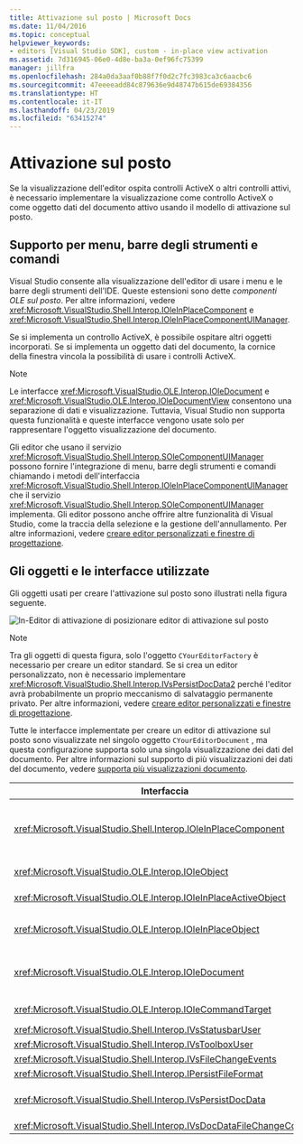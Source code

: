 ```yaml
---
title: Attivazione sul posto | Microsoft Docs
ms.date: 11/04/2016
ms.topic: conceptual
helpviewer_keywords:
- editors [Visual Studio SDK], custom - in-place view activation
ms.assetid: 7d316945-06e0-4d8e-ba3a-0ef96fc75399
manager: jillfra
ms.openlocfilehash: 284a0da3aaf0b88f7f0d2c7fc3983ca3c6aacbc6
ms.sourcegitcommit: 47eeeeadd84c879636e9d48747b615de69384356
ms.translationtype: HT
ms.contentlocale: it-IT
ms.lasthandoff: 04/23/2019
ms.locfileid: "63415274"
---
```

# <a name="in-place-activation"></a>Attivazione sul posto
Se la visualizzazione dell'editor ospita controlli ActiveX o altri controlli attivi, è necessario implementare la visualizzazione come controllo ActiveX o come oggetto dati del documento attivo usando il modello di attivazione sul posto.

## <a name="support-for-menus-toolbars-and-commands"></a>Supporto per menu, barre degli strumenti e comandi
 Visual Studio consente alla visualizzazione dell'editor di usare i menu e le barre degli strumenti dell'IDE. Queste estensioni sono dette *componenti OLE sul posto*. Per altre informazioni, vedere <xref:Microsoft.VisualStudio.Shell.Interop.IOleInPlaceComponent> e <xref:Microsoft.VisualStudio.Shell.Interop.IOleInPlaceComponentUIManager>.

 Se si implementa un controllo ActiveX, è possibile ospitare altri oggetti incorporati. Se si implementa un oggetto dati del documento, la cornice della finestra vincola la possibilità di usare i controlli ActiveX.

> [!NOTE]
> Le interfacce <xref:Microsoft.VisualStudio.OLE.Interop.IOleDocument> e <xref:Microsoft.VisualStudio.OLE.Interop.IOleDocumentView> consentono una separazione di dati e visualizzazione. Tuttavia, Visual Studio non supporta questa funzionalità e queste interfacce vengono usate solo per rappresentare l'oggetto visualizzazione del documento.

 Gli editor che usano il servizio <xref:Microsoft.VisualStudio.Shell.Interop.SOleComponentUIManager> possono fornire l'integrazione di menu, barre degli strumenti e comandi chiamando i metodi dell'interfaccia <xref:Microsoft.VisualStudio.Shell.Interop.IOleInPlaceComponentUIManager> che il servizio <xref:Microsoft.VisualStudio.Shell.Interop.SOleComponentUIManager> implementa. Gli editor possono anche offrire altre funzionalità di Visual Studio, come la traccia della selezione e la gestione dell'annullamento. Per altre informazioni, vedere [creare editor personalizzati e finestre di progettazione](../extensibility/creating-custom-editors-and-designers.md).

## <a name="objects-and-interfaces-used"></a>Gli oggetti e le interfacce utilizzate
 Gli oggetti usati per creare l'attivazione sul posto sono illustrati nella figura seguente.

 ![In&#45;Editor di attivazione di posizionare](../extensibility/media/vsinplaceactivationeditor.gif "vsInPlaceActivationEditor") editor di attivazione sul posto

> [!NOTE]
> Tra gli oggetti di questa figura, solo l'oggetto `CYourEditorFactory` è necessario per creare un editor standard. Se si crea un editor personalizzato, non è necessario implementare <xref:Microsoft.VisualStudio.Shell.Interop.IVsPersistDocData2> perché l'editor avrà probabilmente un proprio meccanismo di salvataggio permanente privato. Per altre informazioni, vedere [creare editor personalizzati e finestre di progettazione](../extensibility/creating-custom-editors-and-designers.md).

 Tutte le interfacce implementate per creare un editor di attivazione sul posto sono visualizzate nel singolo oggetto `CYourEditorDocument` , ma questa configurazione supporta solo una singola visualizzazione dei dati del documento. Per altre informazioni sul supporto di più visualizzazioni dei dati del documento, vedere [supporta più visualizzazioni documento](../extensibility/supporting-multiple-document-views.md).

|Interfaccia|Tipo di oggetto|Usa|
|---------------|--------------------|---------|
|<xref:Microsoft.VisualStudio.Shell.Interop.IOleInPlaceComponent>|Visualizza|Consente agli oggetti VSPackage sul posto di funzionare come componenti completamente integrati dell'IDE usando il servizio <xref:Microsoft.VisualStudio.Shell.Interop.SOleComponentUIManager> . Questo servizio integra menu, barre degli strumenti e comandi dell'oggetto nell'IDE e invia notifiche delle modifiche di stato.|
|<xref:Microsoft.VisualStudio.OLE.Interop.IOleObject>|Visualizza|Mezzo principale attraverso cui un oggetto incorporato fornisce funzionalità di base al relativo contenitore e comunica con esso.|
|<xref:Microsoft.VisualStudio.OLE.Interop.IOleInPlaceActiveObject>|Visualizza|Gestisce l'attivazione e la disattivazione degli oggetti sul posto e determina la quantità dell'oggetto sul posto che deve essere visibile.|
|<xref:Microsoft.VisualStudio.OLE.Interop.IOleInPlaceObject>|Visualizza|Fornisce un canale diretto di comunicazione tra un oggetto sul posto, la finestra cornice più esterna dell'applicazione associata e la finestra del documento nell'applicazione che contiene l'oggetto incorporato.|
|<xref:Microsoft.VisualStudio.OLE.Interop.IOleDocument>|Visualizza|Implementa un oggetto ActiveX. Si noti che i metodi di <xref:Microsoft.VisualStudio.OLE.Interop.IOleDocument> e <xref:Microsoft.VisualStudio.OLE.Interop.IOleDocumentView> che separano i dati del documento e la visualizzazione non sono usati nell'IDE.|
|<xref:Microsoft.VisualStudio.OLE.Interop.IOleCommandTarget>|Visualizzazione/Dati|Consente all'oggetto dati del documento o all'oggetto visualizzazione del documento, o a entrambi, di partecipare alla gestione dei comandi.|
|<xref:Microsoft.VisualStudio.Shell.Interop.IVsStatusbarUser>|Visualizza|Consente gli aggiornamenti della barra di stato.|
|<xref:Microsoft.VisualStudio.Shell.Interop.IVsToolboxUser>|Visualizza|Consente l'aggiunta di elementi alla casella degli strumenti.|
|<xref:Microsoft.VisualStudio.Shell.Interop.IVsFileChangeEvents>|Dati|Invia una notifica delle modifiche al file. Questa interfaccia è facoltativa.|
|<xref:Microsoft.VisualStudio.Shell.Interop.IPersistFileFormat>|Dati|Consente di abilitare la funzionalità Salva con nome per un tipo di file.|
|<xref:Microsoft.VisualStudio.Shell.Interop.IVsPersistDocData>|Dati|Abilita il salvataggio permanente di un documento. Per i file di sola lettura, chiamare <xref:Microsoft.VisualStudio.Shell.Interop.IVsPersistDocData2.SetDocDataReadOnly%2A> per fornire l'icona a forma di lucchetto che indica i file di sola lettura.|
|<xref:Microsoft.VisualStudio.Shell.Interop.IVsDocDataFileChangeControl>|Dati|Determina se le modifiche ai dati del documento devono essere ignorate.|